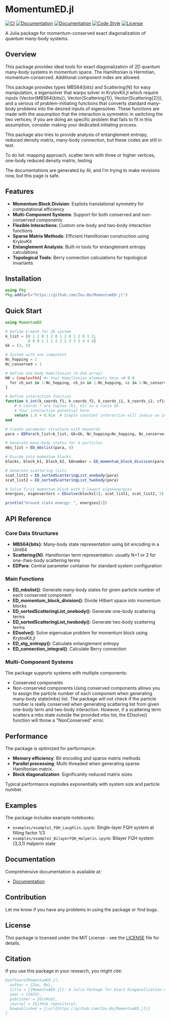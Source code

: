 # MomentumED.jl

[![CI](https://github.com/Zou-Bo/MomentumED.jl/workflows/CI/badge.svg)](https://github.com/Zou-Bo/MomentumED.jl/actions/workflows/CI.yml)
[![Documentation](https://img.shields.io/badge/docs-stable-blue.svg)](https://Zou-Bo.github.io/MomentumED.jl/stable)
[![Documentation](https://img.shields.io/badge/docs-dev-blue.svg)](https://Zou-Bo.github.io/MomentumED.jl/dev)
[![Code Style](https://img.shields.io/badge/code%20style-blue-4495d1.svg)](https://github.com/JuliaFormatter/JuliaFormatter.jl)
[![License](https://img.shields.io/badge/license-MIT-green.svg)](LICENSE)

A Julia package for momentum-conserved exact diagonalization of quantum many-body systems.

## Overview

This package provides ideal tools for exact diagonalization of 2D quantum many-body systems in momentum space. The Hamiltonian is Hermitian, momentum-conserved. Additional component index are allowed. 

This package provides types MBS64{bits} and Scattering{N} for easy manipulation, a eigensolver that warps solver in KrylovKit.jl which require inputs (Vector{MBS64{bits}}, Vector{Scattering{1}}, Vector{Scattering{2}}), and a serious of problem-initiating functions that converts standard many-body problems into the desired inputs of eigensolver. These functions are made with the assumption that the interaction is symmetric in switching the two vertices; if you are doing an specific problem that fails to fit in this assumption, consider making your dedicated initiating process.

This package also tries to provide analysis of entanglement entropy, reduced density matrix, many-body connection, but these codes are still in test.

To do list: mapping approach, scatter term with three or higher vertices, one-body reduced density matrix, testing 

The documentations are generated by AI, and I'm trying to make revisions now, but this page is safe.


## Features

- **Momentum Block Division**: Exploits translational symmetry for computational efficiency
- **Multi-Component Systems**: Support for both conserved and non-conserved components
- **Flexible Interactions**: Custom one-body and two-body interaction functions
- **Sparse Matrix Methods**: Efficient Hamiltonian construction using KrylovKit
- **Entanglement Analysis**: Built-in tools for entanglement entropy calculations
- **Topological Tools**: Berry connection calculations for topological invariants

## Installation

```julia
using Pkg
Pkg.add(url="https://github.com/Zou-Bo/MomentumED.jl")
```

## Quick Start

```julia
using MomentumED

# Define k-mesh for 2D system
k_list = [0 1 2 0 1 2 0 1 2 0 1 2 0 1 2;
          0 0 0 1 1 1 2 2 2 3 3 3 4 4 4]
Gk = (3, 5)

# System with one compotent
Nc_hopping = 1
Nc_conserved = 1

# Define one-body Hamiltonian (4-dim array)
H0 = ComplexF64[ #= Your Hamiltonian elements here =# 0.0
  for ch_out in 1:Nc_hopping, ch_in in 1:Nc_hopping, cc in 1:Nc_conserved, k in 1:size(k_list, 2)
]

# Define interaction function
function V_int(k_coords_f1, k_coords_f2, k_coords_i1, k_coords_i2, cf1=1, cf2=1, ci1=1, ci2=1)
    # k_coords_* are tuples (k1, k2) as a ratio Gk
    # Your interaction potential here
    return 1.0 + 0.0im  # Simple constant interaction will induce no interaction term because of Fermion exchange. 
end

# Create parameter structure with keywords
para = EDPara(k_list=k_list, Gk=Gk, Nc_hopping=Nc_hopping, Nc_conserve=Nc_conserve, H_onebody=H0, V_int=V_int)

# Generate many-body states for 4 particles
mbs_list = ED_mbslist(para, 4)

# Divide into momentum blocks
blocks, block_k1, block_k2, k0number = ED_momentum_block_division(para, mbs_list)

# Generate scattering lists
scat_list1 = ED_sortedScatteringList_onebody(para)
scat_list2 = ED_sortedScatteringList_twobody(para)

# Solve first momentum block with 5 lowest eigenenergies
energies, eigenvectors = EDsolve(blocks[1], scat_list1, scat_list2, 5)

println("Ground state energy: ", energies[1])
```

## API Reference

### Core Data Structures

- **MBS64{bits}**: Many-body state representation using bit encoding in a UInt64
- **Scattering{N}**: Hamiltonian term representation: usually N=1 or 2 for one-/two-body scattering terms
- **EDPara**: Central parameter container for standard system configuration

### Main Functions

- **ED_mbslist()**: Generate many-body states for given particle number of each conserved component
- **ED_momentum_block_division()**: Divide Hilbert space into momentum blocks
- **ED_sortedScatteringList_onebody()**: Generate one-body scattering terms
- **ED_sortedScatteringList_twobody()**: Generate two-body scattering terms
- **EDsolve()**: Solve eigenvalue problem for momentum block using KrylovKit.jl
- **ED_etg_entropy()**: Calculate entanglement entropy
- **ED_connection_integral()**: Calculate Berry connection

### Multi-Component Systems

The package supports systems with multiple components:
- Conserved components
- Non-conserved components
Using conserved components allows you to assign the particle number of each component when generating many-body state(mbs) list. The package will not check if the particle number is really conserved when generating scattering list from given one-body term and two-body interaction. However, if a scattering term scatters a mbs state outside the provided mbs list, the EDsolve() function will throw a "NonConserved" error.

## Performance

The package is optimized for performance:
- **Memory efficiency**: Bit encoding and sparse matrix methods
- **Parallel processing**: Multi-threaded when generating sparse Hamiltonian matrix.
- **Block diagonalization**: Significantly reduced matrix sizes

Typical performance explodes exponentially with system size and particle number.

## Examples

The package includes example notebooks:
- `examples/example1_FQH_Laughlin.ipynb`: Single-layer FQH system at filling factor 1/3
- `examples/example2_BilayerFQH_Halperin.ipynb`: Bilayer FQH system (3,3,1) Halperin state

## Documentation

Comprehensive documentation is available at:
- [Documentation](https://Zou-Bo.github.io/MomentumED.jl/stable)

## Contribution
Let me know if you have any problems in using the package or find bugs.

## License

This package is licensed under the MIT License - see the [LICENSE](LICENSE) file for details.

## Citation

If you use this package in your research, you might cite:

```bibtex
@software{MomentumED.jl,
  author = {Zou, Bo},
  title = {{MomentumED.jl}: A Julia Package for Exact Diagonalization with Momentum Conservation},
  year = {2025},
  publisher = {GitHub},
  journal = {GitHub repository},
  howpublished = {\url{https://github.com/Zou-Bo/MomentumED.jl}}
}
```